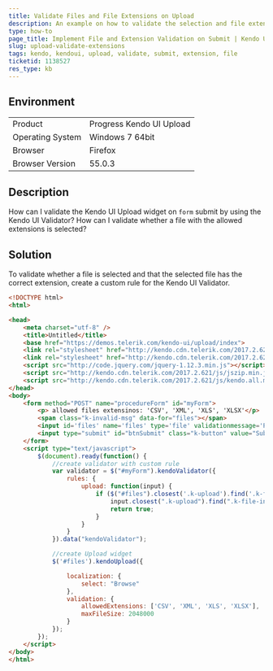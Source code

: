 ```yaml
---
title: Validate Files and File Extensions on Upload
description: An example on how to validate the selection and file extension in the Kendo UI Upload.
type: how-to
page_title: Implement File and Extension Validation on Submit | Kendo UI Upload
slug: upload-validate-extensions
tags: kendo, kendoui, upload, validate, submit, extension, file
ticketid: 1138527
res_type: kb
---
```


## Environment

<table>
 <tr>
  <td>Product</td>
  <td>Progress Kendo UI Upload</td>
 </tr>
 <tr>
  <td>Operating System</td>
  <td>Windows 7 64bit</td>
 </tr>
 <tr>
  <td>Browser</td>
  <td>Firefox</td>
 </tr>
 <tr>
  <td>Browser Version</td>
  <td>55.0.3</td>
 </tr>
</table>


## Description

How can I validate the Kendo UI Upload widget on `form` submit by using the Kendo UI Validator? How can I validate whether a file with the allowed extensions is selected?

## Solution

To validate whether a file is selected and that the selected file has the correct extension, create a custom rule for the Kendo UI Validator.

```html
<!DOCTYPE html>
<html>

<head>
    <meta charset="utf-8" />
    <title>Untitled</title>
    <base href="https://demos.telerik.com/kendo-ui/upload/index">
    <link rel="stylesheet" href="http://kendo.cdn.telerik.com/2017.2.621/styles/kendo.common.min.css">
    <link rel="stylesheet" href="http://kendo.cdn.telerik.com/2017.2.621/styles/kendo.default.min.css">
    <script src="http://code.jquery.com/jquery-1.12.3.min.js"></script>
    <script src="http://kendo.cdn.telerik.com/2017.2.621/js/jszip.min.js"></script>
    <script src="http://kendo.cdn.telerik.com/2017.2.621/js/kendo.all.min.js"></script>
</head>
<body>
    <form method="POST" name="procedureForm" id="myForm">
        <p> allowed files extensinos: 'CSV', 'XML', 'XLS', 'XLSX'</p>
        <span class="k-invalid-msg" data-for="files"></span>
        <input id='files' name='files' type='file' validationmessage='Please upload a valid file' />
        <input type="submit" id="btnSubmit" class="k-button" value="Submit" />
    </form>
    <script type="text/javascript">
        $(document).ready(function() {
            //create validator with custom rule
            var validator = $("#myForm").kendoValidator({
                rules: {
                    upload: function(input) {
                        if ($("#files").closest('.k-upload').find('.k-file').length > 0 &&
                            input.closest(".k-upload").find(".k-file-invalid").length == 0) {
                            return true;
                        }
                    }
                }
            }).data("kendoValidator");

            //create Upload widget
            $('#files').kendoUpload({

                localization: {
                    select: "Browse"
                },
                validation: {
                    allowedExtensions: ['CSV', 'XML', 'XLS', 'XLSX'],
                    maxFileSize: 2048000
                }
            });
        });
    </script>  
</body>
</html>
```
